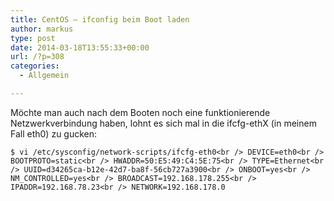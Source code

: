 ```yaml
---
title: CentOS – ifconfig beim Boot laden
author: markus
type: post
date: 2014-03-18T13:55:33+00:00
url: /?p=308
categories:
  - Allgemein

---
```

Möchte man auch nach dem Booten noch eine funktionierende Netzwerkverbindung haben, lohnt es sich mal in die ifcfg-ethX (in meinem Fall eth0) zu gucken: 

`$ vi /etc/sysconfig/network-scripts/ifcfg-eth0<br />
DEVICE=eth0<br />
BOOTPROTO=static<br />
HWADDR=50:E5:49:C4:5E:75<br />
TYPE=Ethernet<br />
UUID=d34265ca-b12e-42d7-ba8f-56cb727a3900<br />
ONBOOT=yes<br />
NM_CONTROLLED=yes<br />
BROADCAST=192.168.178.255<br />
IPADDR=192.168.78.23<br />
NETWORK=192.168.178.0`